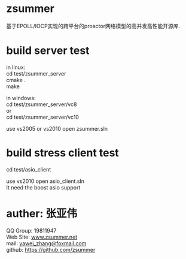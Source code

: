 zsummer
=======

基于EPOLL/IOCP实现的跨平台的proactor网络模型的高并发高性能开源库.  


build server test  
=======  
in linux:   
cd test/zsummer_server  
cmake .  
make  

in windows:  
cd test/zsummer_server/vc8  
or  
cd test/zsummer_server/vc10  

use vs2005 or vs2010 open  zsummer.sln  

build stress client test  
=======   
cd test/asio_client  

use vs2010 open asio_client.sln  
It need the boost asio support   

auther: 张亚伟 
=======  
QQ Group: 19811947  
Web Site: www.zsummer.net  
mail: yawei_zhang@foxmail.com  
github: https://github.com/zsummer  
